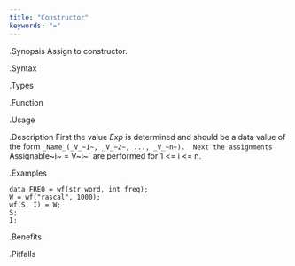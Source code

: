 ```yaml
---
title: "Constructor"
keywords: "="
---
```


.Synopsis
Assign to constructor.

.Syntax

.Types

.Function
       
.Usage

.Description
First the value _Exp_ is determined and should be a data value of the form `_Name_(_V_~1~, _V_~2~, ..., _V_~n~). 
Next the assignments `Assignable~i~ = V~i~` are performed for 1 \<= i \<= n.

.Examples
```rascal-shell
data FREQ = wf(str word, int freq);
W = wf("rascal", 1000);
wf(S, I) = W;
S;
I;
```

.Benefits

.Pitfalls

